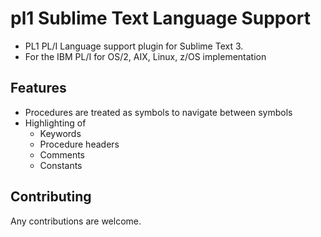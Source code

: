 # pl1 Sublime Text Language Support

- PL1 PL/I Language support plugin for Sublime Text 3. 
- For the IBM PL/I for OS/2, AIX, Linux, z/OS implementation

Features
---

- Procedures are treated as symbols to navigate between symbols
- Highlighting of
	- Keywords
	- Procedure headers
	- Comments
	- Constants

Contributing
---

Any contributions are welcome.